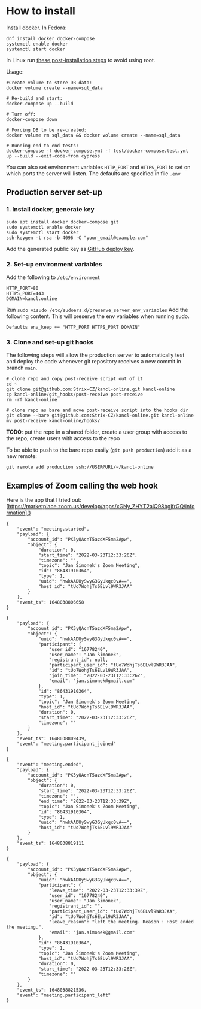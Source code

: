 # How to install

Install docker. In Fedora:

	dnf install docker docker-compose
	systemctl enable docker
	systemctl start docker

In Linux run [these post-installation steps](https://docs.docker.com/engine/install/linux-postinstall/)
to avoid using root.

Usage:

    #Create volume to store DB data:
	docker volume create --name=sql_data

    # Re-build and start:
	docker-compose up --build

	# Turn off:
	docker-compose down

	# Forcing DB to be re-created:
	docker volume rm sql_data && docker volume create --name=sql_data

    # Running end to end tests:
    docker-compose -f docker-compose.yml -f test/docker-compose.test.yml up --build --exit-code-from cypress

You can also set environment variables `HTTP_PORT` and `HTTPS_PORT`
to set on which ports the server will listen. The defaults are specified in file `.env`

## Production server set-up

### 1. Install docker, generate key
```
sudo apt install docker docker-compose git
sudo systemctl enable docker
sudo systemctl start docker
ssh-keygen -t rsa -b 4096 -C "your_email@example.com"
```
Add the generated public key as
[GitHub deploy key](https://github.com/Strix-CZ/kancl-online/settings/keys).

### 2. Set-up environment variables

Add the following to `/etc/environment`
```
HTTP_PORT=80
HTTPS_PORT=443
DOMAIN=kancl.online
```

Run `sudo visudo /etc/sudoers.d/preserve_server_env_variables`
Add the following content. This will preserve the env variables
when running sudo.
```
Defaults env_keep += "HTTP_PORT HTTPS_PORT DOMAIN"
```

### 3. Clone and set-up git hooks
The following steps will allow the production server to automatically
test and deploy the code whenever git repository receives a new commit
in branch `main`.

```
# clone repo and copy post-receive script out of it
cd ~
git clone git@github.com:Strix-CZ/kancl-online.git kancl-online
cp kancl-online/git_hooks/post-receive post-receive
rm -rf kancl-online

# clone repo as bare and move post-receive script into the hooks dir
git clone --bare git@github.com:Strix-CZ/kancl-online.git kancl-online
mv post-receive kancl-online/hooks/
```

**TODO**: put the repo in a shared folder, create a user group with access to the repo, create users with access to the repo 

To be able to push to the bare repo easily (`git push production`) add it as a new remote:
```
git remote add production ssh://USER@URL/~/kancl-online
```


## Examples of Zoom calling the web hook

Here is the app that I tried out: [https://marketplace.zoom.us/develop/apps/xGNy_ZHYT2alQ98bgjfrGQ/information]()

```
{
    "event": "meeting.started",
    "payload": {
        "account_id": "PX5yQAcnT5azdXF5ma2Apw",
        "object": {
            "duration": 0,
            "start_time": "2022-03-23T12:33:26Z",
            "timezone": "",
            "topic": "Jan Šimonek's Zoom Meeting",
            "id": "86431910364",
            "type": 1,
            "uuid": "hwkAADUySwyG3GyUkqc0vA==",
            "host_id": "tUo7WohjTs6ELvl9WR3JAA"
        }
    },
    "event_ts": 1648038806658
}

{
    "payload": {
        "account_id": "PX5yQAcnT5azdXF5ma2Apw",
        "object": {
            "uuid": "hwkAADUySwyG3GyUkqc0vA==",
            "participant": {
                "user_id": "16778240",
                "user_name": "Jan Šimonek",
                "registrant_id": null,
                "participant_user_id": "tUo7WohjTs6ELvl9WR3JAA",
                "id": "tUo7WohjTs6ELvl9WR3JAA",
                "join_time": "2022-03-23T12:33:26Z",
                "email": "jan.simonek@gmail.com"
            },
            "id": "86431910364",
            "type": 1,
            "topic": "Jan Šimonek's Zoom Meeting",
            "host_id": "tUo7WohjTs6ELvl9WR3JAA",
            "duration": 0,
            "start_time": "2022-03-23T12:33:26Z",
            "timezone": ""
        }
    },
    "event_ts": 1648038809439,
    "event": "meeting.participant_joined"
}

{
    "event": "meeting.ended",
    "payload": {
        "account_id": "PX5yQAcnT5azdXF5ma2Apw",
        "object": {
            "duration": 0,
            "start_time": "2022-03-23T12:33:26Z",
            "timezone": "",
            "end_time": "2022-03-23T12:33:39Z",
            "topic": "Jan Šimonek's Zoom Meeting",
            "id": "86431910364",
            "type": 1,
            "uuid": "hwkAADUySwyG3GyUkqc0vA==",
            "host_id": "tUo7WohjTs6ELvl9WR3JAA"
        }
    },
    "event_ts": 1648038819111
}

{
    "payload": {
        "account_id": "PX5yQAcnT5azdXF5ma2Apw",
        "object": {
            "uuid": "hwkAADUySwyG3GyUkqc0vA==",
            "participant": {
                "leave_time": "2022-03-23T12:33:39Z",
                "user_id": "16778240",
                "user_name": "Jan Šimonek",
                "registrant_id": "",
                "participant_user_id": "tUo7WohjTs6ELvl9WR3JAA",
                "id": "tUo7WohjTs6ELvl9WR3JAA",
                "leave_reason": "left the meeting. Reason : Host ended the meeting.",
                "email": "jan.simonek@gmail.com"
            },
            "id": "86431910364",
            "type": 1,
            "topic": "Jan Šimonek's Zoom Meeting",
            "host_id": "tUo7WohjTs6ELvl9WR3JAA",
            "duration": 0,
            "start_time": "2022-03-23T12:33:26Z",
            "timezone": ""
        }
    },
    "event_ts": 1648038821536,
    "event": "meeting.participant_left"
}
```
